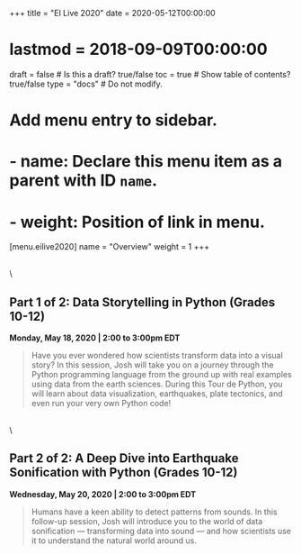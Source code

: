 +++
title = "EI Live 2020"
date = 2020-05-12T00:00:00
# lastmod = 2018-09-09T00:00:00
draft = false  # Is this a draft? true/false
toc = true  # Show table of contents? true/false
type = "docs"  # Do not modify.
# Add menu entry to sidebar.
# - name: Declare this menu item as a parent with ID `name`.
# - weight: Position of link in menu.
[menu.eilive2020]
  name = "Overview"
  weight = 1
+++

\
\

## Part 1 of 2: Data Storytelling in Python (Grades 10-12)
**Monday, May 18, 2020 | 2:00 to 3:00pm EDT**

> Have you ever wondered how scientists transform data into a visual story? In this session, Josh will take you on a journey through the Python programming language from the ground up with real examples using data from the earth sciences. During this Tour de Python, you will learn about data visualization, earthquakes, plate tectonics, and even run your very own Python code!

\
\

## Part 2 of 2: A Deep Dive into Earthquake Sonification with Python (Grades 10-12)
**Wednesday, May 20, 2020 | 2:00 to 3:00pm EDT**

> Humans have a keen ability to detect patterns from sounds. In this follow-up session, Josh will introduce you to the world of data sonification — transforming data into sound — and how scientists use it to understand the natural world around us.